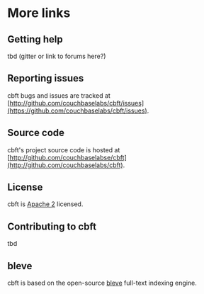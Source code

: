 # More links

## Getting help

tbd (gitter or link to forums here?)

## Reporting issues

cbft bugs and issues are tracked at [http://github.com/couchbaselabs/cbft/issues](https://github.com/couchbaselabs/cbft/issues).

## Source code

cbft's project source code is hosted at [http://github.com/couchbaselabse/cbft](http://github.com/couchbaselabs/cbft).

## License

cbft is [Apache 2](https://github.com/couchbaselabs/cbft/blob/master/LICENSE) licensed.

## Contributing to cbft

tbd

## bleve

cbft is based on the open-source [bleve](http://blevesearch.com)
full-text indexing engine.
